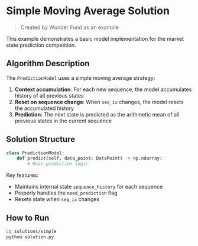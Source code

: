 # Simple Moving Average Solution

> Created by Wunder Fund as an example

This example demonstrates a basic model implementation for the market state prediction competition.

## Algorithm Description

The `PredictionModel` uses a simple moving average strategy:

1. **Context accumulation**: For each new sequence, the model accumulates history of all previous states
2. **Reset on sequence change**: When `seq_ix` changes, the model resets the accumulated history
3. **Prediction**: The next state is predicted as the arithmetic mean of all previous states in the current sequence

## Solution Structure

```python
class PredictionModel:
    def predict(self, data_point: DataPoint) -> np.ndarray:
        # Main prediction logic
```

Key features:

- Maintains internal state `sequence_history` for each sequence
- Properly handles the `need_prediction` flag
- Resets state when `seq_ix` changes

## How to Run

```bash
cd solutions/simple
python solution.py
```
